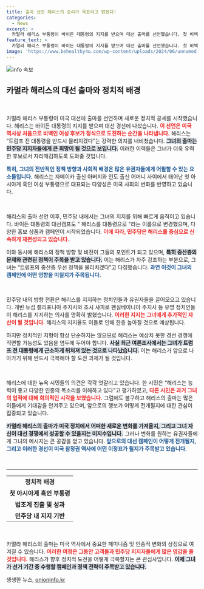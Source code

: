 ```yaml
---
title: 출마 선언 해리스의 승리가 목표라고 밝혔다!
categories:
  - News
excerpt: >
  카멀라 해리스 부통령이 바이든 대통령의 지지를 받으며 대선 출마를 선언했습니다. 첫 비백인 여성 후보로서 트럼프와의 맞대결이 주목받고 있으며, 민주당 내에서도 뜨거운 지지를 얻고 있습니다. 과연 그녀의 차별화된 전략이 유권자 마음을 사로잡을 수 있을까요?
feature_text: >
  카멀라 해리스 부통령이 바이든 대통령의 지지를 받으며 대선 출마를 선언했습니다. 첫 비백인 여성 후보로서 트럼프와의 맞대결이 주목받고 있으며, 민주당 내에서도 뜨거운 지지를 얻고 있습니다. 과연 그녀의 차별화된 전략이 유권자 마음을 사로잡을 수 있을까요?
image: 'https://www.behealthy4u.com/wp-content/uploads/2024/06/unnamed-file.png'
---
```


<p><img src="https://www.behealthy4u.com/wp-content/uploads/2024/06/unnamed-file.png" alt="info 속보" /></p>

<h2 data-ke-size="size26">카멀라 해리스의 대선 출마와 정치적 배경</h2>

<p data-ke-size="size16">&nbsp;</p>

<p>카멀라 해리스 부통령이 미국 대선에 출마를 선언하며 새로운 정치적 공세를 시작했습니다. 해리스는 바이든 대통령의 지지를 받으며 대선 경선에 나섰습니다. <b><span style="color: #ee2323;">이 선언은 미국 역사상 처음으로 비백인 여성 후보가 정식으로 도전하는 순간을 나타냅니다.</span></b> 해리스는 “트럼프 전 대통령을 반드시 물리치겠다”는 강력한 의지를 내비쳤습니다. <b><span style="background-color: #21538527;">그녀의 출마는 민주당 지지자들에게 큰 희망이 될 것으로 보입니다.</span></b> 이러한 이력들은 그녀가 더욱 유력한 후보로서 자리매김하도록 도와줄 것입니다. </p>

<p><b><span style="color: #1a5490;">특히, 그녀의 전반적인 정책 방향과 사회적 배경은 많은 유권자들에게 어필할 수 있는 요소들입니다.</span></b> 해리스는 자메이카 출신 아버지와 인도 출신 어머니 사이에서 태어난 첫 아시아계 흑인 여성 부통령으로 대표되는 다양성은 미국 사회의 변화를 반영하고 있습니다. </p>

<p data-ke-size="size16">&nbsp;</p>

<p>해리스의 출마 선언 이후, 민주당 내에서는 그녀의 지지를 위해 빠르게 움직이고 있습니다. 바이든 대통령의 대선캠프도 "&nbsp;해리스를 대통령으로&nbsp;"라는 이름으로 변경했으며, 다양한 홍보 상품과 캠페인이 시작되었습니다. <b><span style="color: #ee2323;">이에 따라, 민주당은 해리스를 중심으로 신속하게 재편성되고 있습니다.</span></b> </p>

<p>이와 동시에 해리스의 정책 방향 및 비전이 그들의 포인트가 되고 있으며, <b><span style="background-color: #21538527;">특히 중산층의 문제와 관련된 정책이 주목을 받고 있습니다.</span></b> 이는 해리스가 자주 강조하는 부분으로, 그녀는 “트럼프의 중산층 우선 정책을 물리치겠다”고 다짐했습니다. <b><span style="color: #1a5490;">과연 이것이 그녀의 캠페인에 어떤 영향을 미칠지가 주목됩니다.</span></b></p>

<p data-ke-size="size16">&nbsp;</p>

<p>민주당 내의 방향 전환은 해리스를 지지하는 정치인들과 유권자들을 끌어모으고 있습니다. 개빈 뉴섬 캘리포니아 주지사와 조시 샤피로 펜실베이니아 주지사 등 유명 정치인들이 해리스를 지지하는 의사를 명확히 밝혔습니다. <b><span style="color: #ee2323;">이러한 지지는 그녀에게 추가적인 자산이 될 것입니다.</span></b> 해리스의 지지율도 이들로 인해 한층 높아질 것으로 예상됩니다. </p>

<p>하지만 정치적인 지형이 항상 단순하지는 않으므로 해리스는 예상치 못한 경선 경쟁에 직면할 가능성도 있음을 염두에 두어야 합니다. <b><span style="background-color: #21538527;">사실 최근 여론조사에서는 그녀가 트럼프 전 대통령에게 근소하게 뒤처져 있는 것으로 나타났습니다.</span></b> 이는 해리스가 앞으로 나아가기 위해 반드시 극복해야 할 도전 과제가 될 것입니다.</p>

<p data-ke-size="size16">&nbsp;</p>

<p>해리스에 대한 뉴욕 시민들의 의견은 각각 엇갈리고 있습니다. 한 시민은 “해리스는 능력이 좋고 다양한 인종의 목소리를 이해하고 있다”고 평가하였고, <b><span style="color: #ee2323;">다른 시민은 과거 그녀의 업적에 대해 회의적인 시각을 보였습니다.</span></b> 그럼에도 불구하고 해리스의 출마는 많은 이들에게 기대감을 안겨주고 있으며, 앞으로의 행보가 어떻게 전개될지에 대한 관심이 집중되고 있습니다. </p>

<p><b><span style="background-color: #21538527;">카멀라 해리스의 출마가 미국 정치에서 어떠한 새로운 변화를 가져올지, 그리고 그녀 자신이 대선 경쟁에서 성공할 수 있을지는 미지수입니다.</span></b> 그러나 변화를 원하는 유권자들에게 그녀의 메시지는 큰 공감을 얻고 있습니다. <b><span style="color: #1a5490;">앞으로의 대선 캠페인이 어떻게 전개될지, 그리고 이러한 경선이 미국 참정권 역사에 어떤 이정표가 될지가 주목받고 있습니다.</span></b></p>

<p data-ke-size="size16">&nbsp;</p>

<hr />

<table style="width: 100%;">
    <tr>
        <td style="text-align: center; height: 17px;"><b>정치적 배경</b></td>
    </tr>
    <tr>
        <td style="text-align: center; height: 17px;"><b>첫 아시아계 흑인 부통령</b></td>
    </tr>
    <tr>
        <td style="text-align: center; height: 17px;"><b>법조계 진출 및 성과</b></td>
    </tr>
    <tr>
        <td style="text-align: center; height: 17px;"><b>민주당 내 지지 기반</b></td>
    </tr>
</table>

<p data-ke-size="size16">&nbsp;</p>

<p>카멀라 해리스의 출마는 미국 역사에서 중요한 페미니즘 및 인종적 변화의 상징으로 여겨질 수 있습니다. <b><span style="color: #ee2323;">이러한 여정은 그동안 고객들과 민주당 지지자들에게 많은 영감을 줄 것입니다.</span></b> 해리스가 향후 정치적 도전을 어떻게 극복할지는 큰 관심사입니다. <b><span style="background-color: #21538527;">이제 그녀가 선거 기간 중 수행할 캠페인과 정책 전략이 주목받고 있습니다.</span></b> </p>
생생한 뉴스, <a href="https://onioninfo.kr" rel="dofollow">onioninfo.kr</a>


